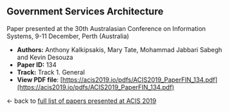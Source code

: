 ## Government Services Architecture

Paper presented at the 30th Australasian Conference on Information Systems, 9-11 December, Perth (Australia)
- **Authors:** Anthony Kalkipsakis, Mary Tate, Mohammad Jabbari Sabegh and Kevin Desouza
- **Paper ID:** 134
- **Track:** Track 1. General
- **View PDF file**: [https://acis2019.io/pdfs/ACIS2019_PaperFIN_134.pdf](https://acis2019.io/pdfs/ACIS2019_PaperFIN_134.pdf)

&larr; back to [full list of papers presented at ACIS 2019](https://acis2019.io/)